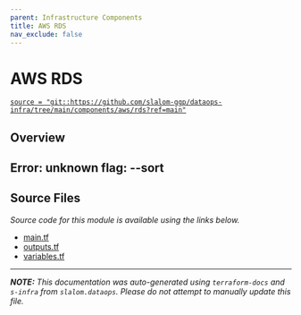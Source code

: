 ```yaml
---
parent: Infrastructure Components
title: AWS RDS
nav_exclude: false
---
```

# AWS RDS

[`source = "git::https://github.com/slalom-ggp/dataops-infra/tree/main/components/aws/rds?ref=main"`](https://github.com/slalom-ggp/dataops-infra/tree/main/components/aws/rds)

## Overview


Error: unknown flag: --sort
---------------------

## Source Files

_Source code for this module is available using the links below._

* [main.tf](https://github.com/slalom-ggp/dataops-infra/tree/main//components/aws/rds/main.tf)
* [outputs.tf](https://github.com/slalom-ggp/dataops-infra/tree/main//components/aws/rds/outputs.tf)
* [variables.tf](https://github.com/slalom-ggp/dataops-infra/tree/main//components/aws/rds/variables.tf)

---------------------

_**NOTE:** This documentation was auto-generated using
`terraform-docs` and `s-infra` from `slalom.dataops`.
Please do not attempt to manually update this file._
